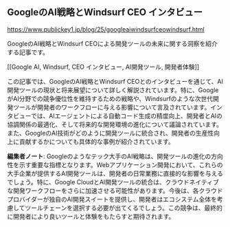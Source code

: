 ## GoogleのAI戦略とWindsurf CEO インタビュー

https://www.publickey1.jp/blog/25/googleaiwindsurfceowindsurf.html

GoogleのAI戦略とWindsurf CEOによる開発ツールの未来に関する洞察を紹介する記事です。

[[Google AI, Windsurf, CEO インタビュー, AI開発ツール, 開発者体験]]

この記事では、GoogleのAI戦略とWindsurf CEOとのインタビューを通じて、AI開発ツールの現状と将来展望について詳しく解説されています。特に、GoogleがAI分野での競争優位性を維持するための戦略や、Windsurfのような次世代開発ツールが開発者のワークフローに与える影響について言及されています。インタビューでは、AIエージェントによる自動コード生成の精度向上、開発者とAIの協調関係の最適化、そして将来的な開発環境の進化について議論されています。また、GoogleのAI技術がどのように開発ツールに統合され、開発者の生産性向上に貢献するかについても具体的な事例が紹介されています。

**編集者ノート**: Googleのようなテック大手のAI戦略は、開発ツールの進化の方向性を示す重要な指標となります。Webアプリケーション開発において、これらの大手企業が提供するAI開発ツールは、開発者の日常業務に直接的な影響を与えるでしょう。特に、Google CloudとAI開発ツールの統合は、クラウドネイティブな開発ワークフローをさらに加速させる可能性があります。今後は、各クラウドプロバイダーが独自のAI開発スイートを提供し、開発者はエコシステム全体を考慮してツールチェーンを選択する必要が出てくるでしょう。この競争は、最終的に開発者により良いツールと体験をもたらすと期待されます。